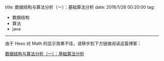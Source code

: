 title: 数据结构与算法分析（一）：基础算法分析
date: 2016/1/28 00:20:00
tag: 
- 数据结构
- 算法 
- java

---

由于 Hexo 对 Math 的显示效果不佳，请移步到下方链接阅读这篇博客：

[数据结构与算法分析（一）：基础算法分析](https://www.zybuluo.com/fyywy520/note/277242)
